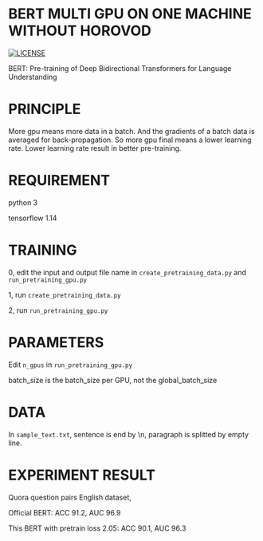 # BERT MULTI GPU ON ONE MACHINE WITHOUT HOROVOD
[![LICENSE](https://img.shields.io/badge/license-Anti%20996-blue.svg)](https://github.com/996icu/996.ICU/blob/master/LICENSE)

BERT: Pre-training of Deep Bidirectional Transformers for Language Understanding

# PRINCIPLE

More gpu means more data in a batch. And the gradients of a batch data is averaged for back-propagation. So more gpu final means a lower learning rate. Lower learning rate result in better pre-training.

# REQUIREMENT

python 3

tensorflow 1.14

# TRAINING

0, edit the input and output file name in `create_pretraining_data.py` and `run_pretraining_gpu.py`

1, run `create_pretraining_data.py`

2, run `run_pretraining_gpu.py`

# PARAMETERS

Edit `n_gpus` in `run_pretraining_gpu.py`

batch_size is the batch_size per GPU, not the global_batch_size

# DATA

In `sample_text.txt`, sentence is end by \n, paragraph is splitted by empty line.

# EXPERIMENT RESULT

Quora question pairs English dataset,

Official BERT: ACC 91.2, AUC 96.9

This BERT with pretrain loss 2.05: ACC 90.1, AUC 96.3
